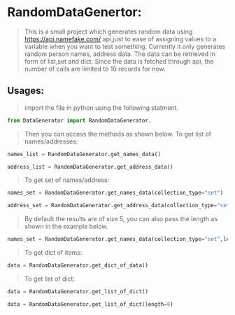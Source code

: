 # RandomDataGenertor:
> This is a small project which generates random data using https://api.namefake.com/ api,just to ease of assigning values to a variable when you want to test something.
Currently it only generates random person names, address data.
The data can be retrieved in form of list,set and dict.
Since the data is fetched through api, the number of calls are limited to 10 records for now.

## Usages:
> import the file in python using the following statment.<br/>
```python
from DataGenerator import RandomDataGenerator.
```

> Then you can access the methods as shown below.
> To get list of names/addresses:

 ```python
 names_list = RandomDataGenerator.get_names_data()
 ```
  
 ```python
 address_list = RandomDataGenerator.get_address_data()
 ```

> To get set of names/address: <br/>
  ```python
 names_set = RandomDataGenerator.get_names_data(collection_type="set")
 ```
 ```python
 address_set = RandomDataGenerator.get_address_data(collection_type="set")
 ```

> By default the results are of size 5, you can also pass the length as shown in the example below. <br/>
  ```python
  names_set = RandomDataGenerator.get_names_data(collection_type="set",length=8)
  ```

> To get dict of items: <br/>
  ```python
  data = RandomDataGenerator.get_dict_of_data()
  ```

> To get list of dict: <br/>
  ```python
  data = RandomDataGenerator.get_list_of_dict()
  ```
  ```python
  data = RandomDataGenerator.get_list_of_dict(length=8)
  ```
